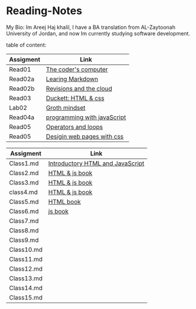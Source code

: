 # Reading-Notes

My Bio: Im Areej Haj khalil, I have a BA translation from AL-Zaytoonah University of Jordan, and now Im currently studying software development.


table of content: 

| Assigment      | Link                                                                                                   |
| -----------    | -----------                                                                                            |
| Read01         | [The coder's computer](https://areejhajkhalil.github.io/Reading-Notes/)                                |
| Read02a        | [Learing Markdown](https://areejhajkhalil.github.io/Reading-Notes/)                                    |
| Read02b        | [Revisions and the cloud](https://areejhajkhalil.github.io/Reading-Notes/)                             |
| Read03         | [Duckett: HTML & css](https://areejhajkhalil.github.io/Reading-Notes/)                                 | 
| Lab02          | [Groth mindset](https://areejhajkhalil.github.io/Reading-Notes/)                                       |       
| Read04a        | [programming with javaScript](https://areejhajkhalil.github.io/Reading-Notes/)                         |
| Read05         | [Operators and loops](https://areejhajkhalil.github.io/Reading-Notes/)                                 |
| Read05         | [Desigin web pages with css](https://areejhajkhalil.github.io/Reading-Notes/)                          |



| Assigment      | Link                                                                                                            |
| -----------    | -----------                                                                                                     |  
| Class1.md      |[Introductory HTML and JavaScript](https://github.com/areejhajkhalil/Reading-Notes/blob/main/201/class1.md)      |
| Class2.md      |[HTML & js book](https://github.com/areejhajkhalil/Reading-Notes/blob/main/201/class2.md)                        |
| Class3.md      |[HTML & js book](https://github.com/areejhajkhalil/Reading-Notes/blob/main/201/class3.md)                        |
| class4.md      |[HTML & js book](https://github.com/areejhajkhalil/Reading-Notes/blob/main/201/class4.md)                        |
| Class5.md      |[HTML book](https://github.com/areejhajkhalil/Reading-Notes/blob/main/201/class5.md)                             |
| Class6.md      |[js book](https://github.com/areejhajkhalil/Reading-Notes/blob/main/201/class6.md)                               |
| Class7.md      |                                                                                                                 |
| Class8.md      |                                                                                                                 |
| Class9.md      |                                                                                                                 |
| Class10.md     |                                                                                                                 |
| Class11.md     |                                                                                                                 |
| Class12.md     |                                                                                                                 |
| Class13.md     |                                                                                                                 |
| Class14.md     |                                                                                                                 |
| Class15.md     |                                                                                                                 |
                                                                           






                                                                                                               
